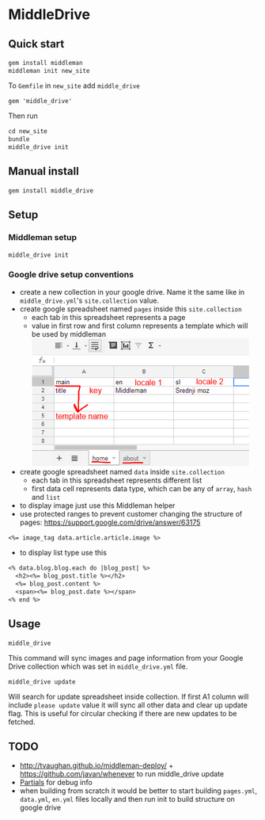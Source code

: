# MiddleDrive

## Quick start

    gem install middleman
    middleman init new_site

To `Gemfile` in `new_site` add `middle_drive`

    gem 'middle_drive'

Then run

    cd new_site
    bundle
    middle_drive init

## Manual install

    gem install middle_drive

## Setup

### Middleman setup

    middle_drive init

### Google drive setup conventions

- create a new collection in your google drive. Name it the same like in `middle_drive.yml`'s `site.collection` value.
- create google spreadsheet named `pages` inside this `site.collection`
  - each tab in this spreadsheet represents a page
  - value in first row and first column represents a template which will be used by middleman
![Example](/img/spreadsheet.png)
- create google spreadsheet named `data` inside `site.collection`
  - each tab in this spreadsheet represents different list
  - first data cell represents data type, which can be any of `array`, `hash` and `list`
- to display image just use this Middleman helper
- use protected ranges to prevent customer changing the structure of pages: https://support.google.com/drive/answer/63175

```erb
<%= image_tag data.article.article.image %>
```

- to display list type use this

```erb
<% data.blog.blog.each do |blog_post| %>
  <h2><%= blog_post.title %></h2>
  <%= blog_post.content %>
  <span><%= blog_post.date %></span>
<% end %>
```

## Usage

    middle_drive

This command will sync images and page information from your Google Drive collection which was set in
`middle_drive.yml` file.


    middle_drive update

Will search for update spreadsheet inside collection. If first A1 column will include `please update` value it will
sync all other data and clear up update flag. This is useful for circular checking if there are new updates to be
fetched.

## TODO
- http://tvaughan.github.io/middleman-deploy/ + https://github.com/javan/whenever to run middle_drive update
- [Partials](http://middlemanapp.com/templates/) for debug info
- when building from scratch it would be better to start building `pages.yml`, `data.yml`, `en.yml` files locally and
then run init to build structure on google drive
